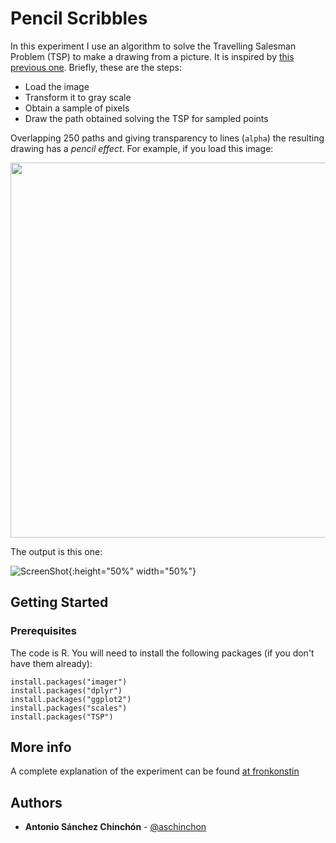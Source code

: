 # Pencil Scribbles

In this experiment I use an algorithm to solve the Travelling Salesman Problem (TSP) to make a drawing from a picture. It is inspired by [this previous one](https://github.com/aschinchon/travelling-salesman-portrait). Briefly, these are the steps:
+ Load the image
+ Transform it to gray scale
+ Obtain a sample of pixels
+ Draw the path obtained solving the TSP for sampled points

Overlapping 250 paths and giving transparency to lines (`alpha`) the resulting drawing has a *pencil effect*. For example, if you load this image:

<img src="https://fronkonstin.com/wp-content/uploads/2018/04/frankenstein.jpg" height="600" align="middle">

The output is this one:

![ScreenShot](https://fronkonstin.com/wp-content/uploads/2018/04/franky_scribbles.png){:height="50%" width="50%"}

## Getting Started

### Prerequisites

The code is R. You will need to install the following packages (if you don't have them already):

```
install.packages("imager")
install.packages("dplyr")
install.packages("ggplot2")
install.packages("scales")
install.packages("TSP")
```

## More info

A complete explanation of the experiment can be found [at fronkonstin](https://fronkonstin.com/2018/04/17/pencil-scribbles/)

## Authors

* **Antonio Sánchez Chinchón** - [@aschinchon](https://twitter.com/aschinchon)

